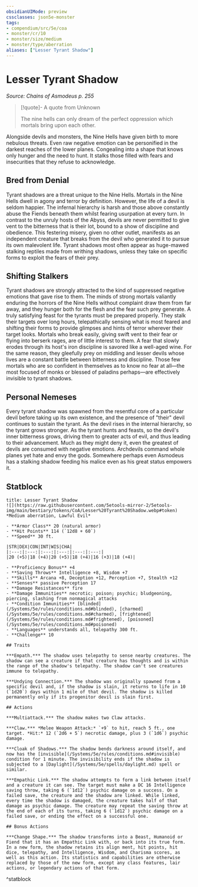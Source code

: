 ```yaml
---
obsidianUIMode: preview
cssclasses: json5e-monster
tags:
- compendium/src/5e/coa
- monster/cr/10
- monster/size/medium
- monster/type/aberration
aliases: ["Lesser Tyrant Shadow"]
---
```

# Lesser Tyrant Shadow
*Source: Chains of Asmodeus p. 255*  

> [!quote]- A quote from Unknown  
> 
> The nine hells can only dream of the perfect oppression which mortals bring upon each other.

Alongside devils and monsters, the Nine Hells have given birth to more nebulous threats. Even raw negative emotion can be personified in the darkest reaches of the lower planes. Congealing into a shape that knows only hunger and the need to hunt. It stalks those filled with fears and insecurities that they refuse to acknowledge.

## Bred from Denial

Tyrant shadows are a threat unique to the Nine Hells. Mortals in the Nine Hells dwell in agony and terror by definition. However, the life of a devil is seldom happier. The infernal hierarchy is harsh and those above constantly abuse the Fiends beneath them whilst fearing usurpation at every turn. In contrast to the unruly hosts of the Abyss, devils are never permitted to give vent to the bitterness that is their lot, bound to a show of discipline and obedience. This festering misery, given no other outlet, manifests as an independent creature that breaks from the devil who generated it to pursue its own malevolent life. Tyrant shadows most often appear as huge-mawed stalking reptiles made from writhing shadows, unless they take on specific forms to exploit the fears of their prey.

## Shifting Stalkers

Tyrant shadows are strongly attracted to the kind of suppressed negative emotions that gave rise to them. The minds of strong mortals valiantly enduring the horrors of the Nine Hells without complaint draw them from far away, and they hunger both for the flesh and the fear such prey generate. A truly satisfying feast for the tyrants must be prepared properly. They stalk their targets over long hours, telepathically sensing what is most feared and shifting their forms to provide glimpses and hints of terror wherever their target looks. Mortals who break easily, giving swift vent to their fear or flying into berserk rages, are of little interest to them. A fear that slowly erodes through its host's iron discipline is savored like a well-aged wine. For the same reason, they gleefully prey on middling and lesser devils whose lives are a constant battle between bitterness and discipline. Those few mortals who are so confident in themselves as to know no fear at all—the most focused of monks or blessed of paladins perhaps—are effectively invisible to tyrant shadows.

## Personal Nemeses

Every tyrant shadow was spawned from the resentful core of a particular devil before taking up its own existence, and the presence of "their" devil continues to sustain the tyrant. As the devil rises in the internal hierarchy, so the tyrant grows stronger. As the tyrant hunts and feasts, so the devil's inner bitterness grows, driving them to greater acts of evil, and thus leading to their advancement. Much as they might deny it, even the greatest of devils are consumed with negative emotions. Archdevils command whole planes yet hate and envy the gods. Somewhere perhaps even Asmodeus has a stalking shadow feeding his malice even as his great status empowers it.

## Statblock

```ad-statblock
title: Lesser Tyrant Shadow
![](https://raw.githubusercontent.com/5etools-mirror-2/5etools-img/main/bestiary/tokens/CoA/Lesser%20Tyrant%20Shadow.webp#token)
*Medium aberration, Lawful Evil*

- **Armor Class** 20 (natural armor)
- **Hit Points** 114 (`12d8 + 60`)
- **Speed** 30 ft.

|STR|DEX|CON|INT|WIS|CHA|
|:---:|:---:|:---:|:---:|:---:|:---:|
|20 (+5)|18 (+4)|20 (+5)|18 (+4)|16 (+3)|18 (+4)|

- **Proficiency Bonus** +4
- **Saving Throws** Intelligence +8, Wisdom +7
- **Skills** Arcana +8, Deception +12, Perception +7, Stealth +12
- **Senses** passive Perception 17
- **Damage Resistances** fire
- **Damage Immunities** necrotic; poison; psychic; bludgeoning, piercing, slashing from nonmagical attacks
- **Condition Immunities** [blinded](/Systems/5e/rules/conditions.md#blinded), [charmed](/Systems/5e/rules/conditions.md#charmed), [frightened](/Systems/5e/rules/conditions.md#frightened), [poisoned](/Systems/5e/rules/conditions.md#poisoned)
- **Languages** understands all, telepathy 300 ft.
- **Challenge** 10

## Traits

***Empath.*** The shadow uses telepathy to sense nearby creatures. The shadow can see a creature if that creature has thoughts and is within the range of the shadow's telepathy. The shadow can't see creatures immune to telepathy.

***Undying Connection.*** The shadow was originally spawned from a specific devil and, if the shadow is slain, it returns to life in 10 (`1d20`) days within 1 mile of that devil. The shadow is killed permanently only if its progenitor devil is slain first.

## Actions

***Multiattack.*** The shadow makes two Claw attacks.

***Claw.*** *Melee Weapon Attack:* `+9` to hit, reach 5 ft., one target. *Hit:* 12 (`2d6 + 5`) necrotic damage, plus 3 (`1d6`) psychic damage.

***Cloak of Shadows.*** The shadow bends darkness around itself, and now has the [invisible](/Systems/5e/rules/conditions.md#invisible) condition for 1 minute. The invisibility ends if the shadow is subjected to a [Daylight](/Systems/5e/spells/daylight.md) spell or similar.

***Empathic Link.*** The shadow attempts to form a link between itself and a creature it can see. The target must make a DC 16 Intelligence saving throw, taking 6 (`1d12`) psychic damage on a success. On a failed save, the creature and the shadow are linked. While linked, every time the shadow is damaged, the creature takes half of that damage as psychic damage. The creature may repeat the saving throw at the end of each of its turns, taking 6 (`1d12`) psychic damage on a failed save, or ending the effect on a successful one.

## Bonus Actions

***Change Shape.*** The shadow transforms into a Beast, Humanoid or Fiend that it has an Empathic Link with, or back into its true form. In a new form, the shadow retains its align ment, hit points, hit dice, telepathy, and Intelligence, Wisdom, and Charisma scores, as well as this action. Its statistics and capabilities are otherwise replaced by those of the new form, except any class features, lair actions, or legendary actions of that form.
```
^statblock